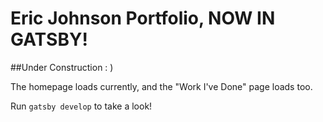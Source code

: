 # Eric Johnson Portfolio, NOW IN GATSBY!

##Under Construction : )

The homepage loads currently, and the "Work I've Done" page loads too.

Run `gatsby develop` to take a look!
